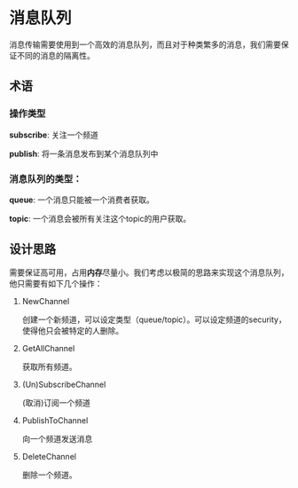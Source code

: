 # 消息队列

消息传输需要使用到一个高效的消息队列，而且对于种类繁多的消息，我们需要保证不同的消息的隔离性。

## 术语

### 操作类型

**subscribe**: 关注一个频道

**publish**: 将一条消息发布到某个消息队列中

### 消息队列的类型：

**queue**: 一个消息只能被一个消费者获取。

**topic**: 一个消息会被所有关注这个topic的用户获取。

## 设计思路

需要保证高可用，占用**内存**尽量小。我们考虑以极简的思路来实现这个消息队列，他只需要有如下几个操作：
    
1. NewChannel

    创建一个新频道，可以设定类型（queue/topic）。可以设定频道的security，使得他只会被特定的人删除。

2. GetAllChannel

    获取所有频道。

3. (Un)SubscribeChannel

    (取消)订阅一个频道

4. PublishToChannel

    向一个频道发送消息

5. DeleteChannel

    删除一个频道。
